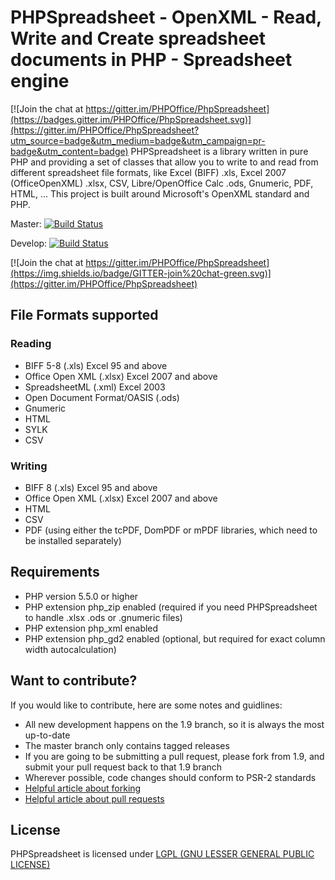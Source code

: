 # PHPSpreadsheet - OpenXML - Read, Write and Create spreadsheet documents in PHP - Spreadsheet engine

[![Join the chat at https://gitter.im/PHPOffice/PhpSpreadsheet](https://badges.gitter.im/PHPOffice/PhpSpreadsheet.svg)](https://gitter.im/PHPOffice/PhpSpreadsheet?utm_source=badge&utm_medium=badge&utm_campaign=pr-badge&utm_content=badge)
PHPSpreadsheet is a library written in pure PHP and providing a set of classes that allow you to write to and read from different spreadsheet file formats, like Excel (BIFF) .xls, Excel 2007 (OfficeOpenXML) .xlsx, CSV, Libre/OpenOffice Calc .ods, Gnumeric, PDF, HTML, ... This project is built around Microsoft's OpenXML standard and PHP.

Master: [![Build Status](https://travis-ci.org/PHPOffice/PhpSpreadsheet.png?branch=master)](http://travis-ci.org/PHPOffice/PhpSpreadsheet)

Develop: [![Build Status](https://travis-ci.org/PHPOffice/PhpSpreadsheet.png?branch=develop)](http://travis-ci.org/PHPOffice/PhpSpreadsheet)

[![Join the chat at https://gitter.im/PHPOffice/PhpSpreadsheet](https://img.shields.io/badge/GITTER-join%20chat-green.svg)](https://gitter.im/PHPOffice/PhpSpreadsheet)

## File Formats supported

### Reading
 * BIFF 5-8 (.xls) Excel 95 and above
 * Office Open XML (.xlsx) Excel 2007 and above
 * SpreadsheetML (.xml) Excel 2003
 * Open Document Format/OASIS (.ods)
 * Gnumeric
 * HTML
 * SYLK
 * CSV

### Writing
 * BIFF 8 (.xls) Excel 95 and above
 * Office Open XML (.xlsx) Excel 2007 and above
 * HTML
 * CSV
 * PDF (using either the tcPDF, DomPDF or mPDF libraries, which need to be installed separately)


## Requirements
 * PHP version 5.5.0 or higher
 * PHP extension php_zip enabled (required if you need PHPSpreadsheet to handle .xlsx .ods or .gnumeric files)
 * PHP extension php_xml enabled
 * PHP extension php_gd2 enabled (optional, but required for exact column width autocalculation)


## Want to contribute?

If you would like to contribute, here are some notes and guidlines:
 - All new development happens on the 1.9 branch, so it is always the most up-to-date
 - The master branch only contains tagged releases
 - If you are going to be submitting a pull request, please fork from 1.9, and submit your pull request back to that 1.9 branch
 - Wherever possible, code changes should conform to PSR-2 standards
 - [Helpful article about forking](https://help.github.com/articles/fork-a-repo/ "Forking a Github repository")
 - [Helpful article about pull requests](https://help.github.com/articles/using-pull-requests/ "Pull Requests")


## License
PHPSpreadsheet is licensed under [LGPL (GNU LESSER GENERAL PUBLIC LICENSE)](https://github.com/PHPOffice/PhpSpreadsheet/blob/master/license.md)
